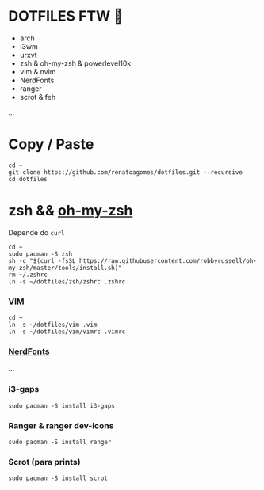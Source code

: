 # DOTFILES FTW :1st_place_medal: 

- arch
- i3wm
- urxvt
- zsh & oh-my-zsh & powerlevel10k
- vim & nvim
- NerdFonts 
- ranger
- scrot & feh
 
...

# Copy / Paste

```
cd ~
git clone https://github.com/renatoagomes/dotfiles.git --recursive
cd dotfiles
```

# zsh && [oh-my-zsh](https://github.com/robbyrussell/oh-my-zsh)

Depende do `curl`

```
cd ~
sudo pacman -S zsh
sh -c "$(curl -fsSL https://raw.githubusercontent.com/robbyrussell/oh-my-zsh/master/tools/install.sh)"
rm ~/.zshrc
ln -s ~/dotfiles/zsh/zshrc .zshrc
```

### VIM

```
cd ~
ln -s ~/dotfiles/vim .vim
ln -s ~/dotfiles/vim/vimrc .vimrc
```

### [NerdFonts](https://github.com/ryanoasis/nerd-fonts)

...


### i3-gaps

```
sudo pacman -S install i3-gaps 
```

### Ranger & ranger dev-icons

```
sudo pacman -S install ranger
```

### Scrot (para prints)

```
sudo pacman -S install scrot
```
